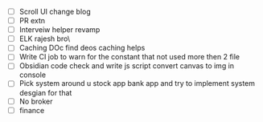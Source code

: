 - [ ] Scroll UI change blog
- [ ] PR extn
- [ ] Interveiw helper revamp
- [ ] ELK rajesh bro\
- [ ] Caching DOc find deos caching helps
- [ ] Write CI job to warn for the constant that not used more then 2 file
- [ ] Obsidian code check and write js script convert canvas to img in console
- [ ] Pick system around u stock app bank app and try to implement system desgian for that
- [ ] No broker
- [ ] finance